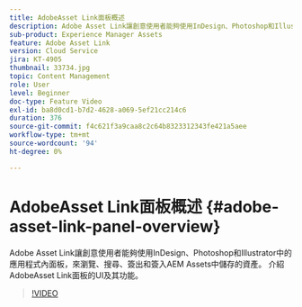 ```yaml
---
title: AdobeAsset Link面板概述
description: Adobe Asset Link讓創意使用者能夠使用InDesign、Photoshop和Illustrator中的應用程式內面板，來瀏覽、搜尋、簽出和簽入AEM Assets中儲存的資產。 介紹AdobeAsset Link面板的UI及其功能。
sub-product: Experience Manager Assets
feature: Adobe Asset Link
version: Cloud Service
jira: KT-4905
thumbnail: 33734.jpg
topic: Content Management
role: User
level: Beginner
doc-type: Feature Video
exl-id: ba8d0cd1-b7d2-4628-a069-5ef21cc214c6
duration: 376
source-git-commit: f4c621f3a9caa8c2c64b8323312343fe421a5aee
workflow-type: tm+mt
source-wordcount: '94'
ht-degree: 0%

---
```


# AdobeAsset Link面板概述 {#adobe-asset-link-panel-overview}

Adobe Asset Link讓創意使用者能夠使用InDesign、Photoshop和Illustrator中的應用程式內面板，來瀏覽、搜尋、簽出和簽入AEM Assets中儲存的資產。 介紹AdobeAsset Link面板的UI及其功能。

>[!VIDEO](https://video.tv.adobe.com/v/33734?quality=12&learn=on)
